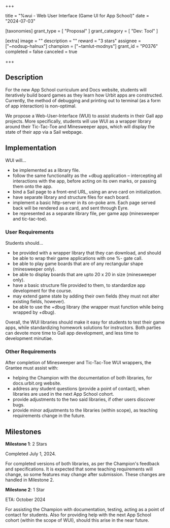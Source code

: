 +++

title = "%wui - Web User Interface (Game UI for App School)"
date = "2024-07-03"

[taxonomies]
grant_type = [ "Proposal" ]
grant_category = [ "Dev: Tool" ]

[extra]
image = ""
description = ""
reward = "3 stars"
assignee = ["~nodsup-halnux"]
champion = ["~tamlut-modnys"]
grant_id = "P0376"
completed = false
canceled = true

+++

## Description

For the new App School curriculum and Docs website, students will iteratively build board games as they learn how Urbit apps are constructed. Currently, the method of debugging and printing out to terminal (as a form of app interaction) is non-optimal.

We propose a Web-User-Interface (WUI) to assist students in their Gall app projects. More specifically, students will use WUI as a wrapper library around their Tic-Tac-Toe and Minesweeper apps, which will display the state of their app via a Sail webpage.

## Implementation

WUI will...

* be implemented as a library file.
* follow the same functionality as the +dbug application – intercepting all interactions with the app, before acting on its own marks, or passing them onto the app.
* bind a Sail page to a front-end URL, using an arvo card on initialization.
* have separate library and structure files for each board.
* implement a basic http-server in its on-poke arm. Each page served back will be rendered as a card, and sent through Eyre.
* be represented as a separate library file, per game app (minesweeper and tic-tac-toe).


### User Requirements

Students should...

* be provided with a wrapper library that they can download, and should be able to wrap their game applications with one %- gate call.
*  be able to play game boards that are of any rectangular shape (minesweeper only).
*  be able to display boards that are upto 20 x 20 in size (minesweeper only).
*  have a basic structure file provided to them, to standardize app development for the course.
*  may extend game state by adding their own fields (they must not alter existing fields, however).
* be able to use the +dbug library (the wrapper must function while being wrapped by +dbug).

Overall, the WUI libraries should make it easy for students to test their game apps, while standardizing homework solutions for instructors. Both parties can devote more time to Gall app development, and less time to development minutiae.

### Other Requirements

After completion of Minesweeper and Tic-Tac-Toe WUI wrappers, the Grantee must assist with:

*  helping the Champion with the documentation of both libraries, for docs.urbit.org website.
*  address any student questions (provide a point of contact), when libraries are used in the next App School cohort.
*  provide adjustments to the two said libraries, if other users discover bugs.
*  provide minor adjustments to the libraries (within scope), as teaching requirements change in the future.

## Milestones

**Milestone 1**: 2 Stars

Completed July 1, 2024.

For completed versions of both libraries, as per the Champion's feedback and specifications. It is expected that some teaching requirements will change, so some features may change after submission. These changes are handled in Milestone 2.

**Milestone 2**: 1 Star 

ETA: October 2024

For assisting the Champion with documentation, testing, acting as a point of contact for students. Also for providing help with the next App School cohort (within the scope of WUI), should this arise in the near future.